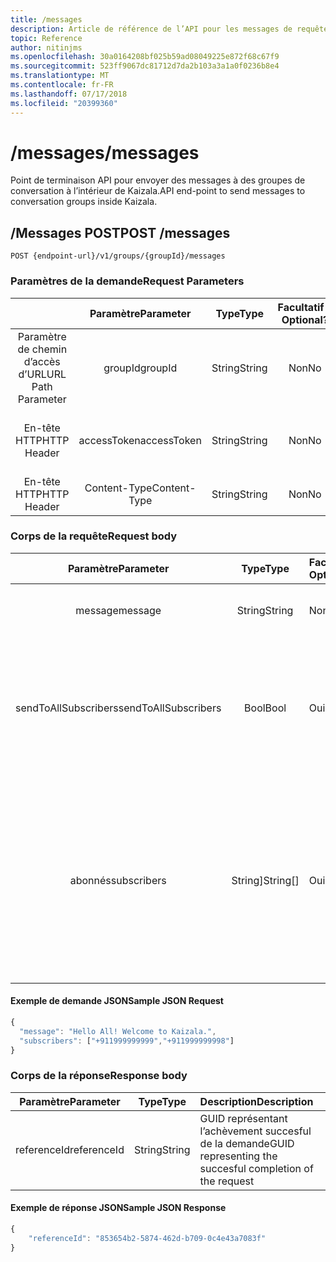 ```yaml
---
title: /messages
description: Article de référence de l’API pour les messages de requête envoyée groupe carte réseau interne
topic: Reference
author: nitinjms
ms.openlocfilehash: 30a0164208bf025b59ad08049225e872f68c67f9
ms.sourcegitcommit: 523ff9067dc81712d7da2b103a3a1a0f0236b8e4
ms.translationtype: MT
ms.contentlocale: fr-FR
ms.lasthandoff: 07/17/2018
ms.locfileid: "20399360"
---
```

# <a name="messages"></a><span data-ttu-id="3a824-103">/messages</span><span class="sxs-lookup"><span data-stu-id="3a824-103">/messages</span></span>

<span data-ttu-id="3a824-104">Point de terminaison API pour envoyer des messages à des groupes de conversation à l’intérieur de Kaizala.</span><span class="sxs-lookup"><span data-stu-id="3a824-104">API end-point to send messages to conversation groups inside Kaizala.</span></span>

## <a name="post-messages"></a><span data-ttu-id="3a824-105">/Messages POST</span><span class="sxs-lookup"><span data-stu-id="3a824-105">POST /messages</span></span>

    POST {endpoint-url}/v1/groups/{groupId}/messages

### <a name="request-parameters"></a><span data-ttu-id="3a824-106">Paramètres de la demande</span><span class="sxs-lookup"><span data-stu-id="3a824-106">Request Parameters</span></span>

|  | <span data-ttu-id="3a824-107">Paramètre</span><span class="sxs-lookup"><span data-stu-id="3a824-107">Parameter</span></span> | <span data-ttu-id="3a824-108">Type</span><span class="sxs-lookup"><span data-stu-id="3a824-108">Type</span></span> | <span data-ttu-id="3a824-109">Facultatif ?</span><span class="sxs-lookup"><span data-stu-id="3a824-109">Optional?</span></span> | <span data-ttu-id="3a824-110">Description</span><span class="sxs-lookup"><span data-stu-id="3a824-110">Description</span></span> |
| :---: | :---: | :---: | :---: | :--- |
| <span data-ttu-id="3a824-111">Paramètre de chemin d’accès d’URL</span><span class="sxs-lookup"><span data-stu-id="3a824-111">URL Path Parameter</span></span> | <span data-ttu-id="3a824-112">groupId</span><span class="sxs-lookup"><span data-stu-id="3a824-112">groupId</span></span> | <span data-ttu-id="3a824-113">String</span><span class="sxs-lookup"><span data-stu-id="3a824-113">String</span></span> | <span data-ttu-id="3a824-114">Non</span><span class="sxs-lookup"><span data-stu-id="3a824-114">No</span></span> | <span data-ttu-id="3a824-115">GUID représentant le groupId de la ressource groupe spécifique</span><span class="sxs-lookup"><span data-stu-id="3a824-115">GUID representing the groupId of the specific group resource</span></span> |
| <span data-ttu-id="3a824-116">En-tête HTTP</span><span class="sxs-lookup"><span data-stu-id="3a824-116">HTTP Header</span></span> | <span data-ttu-id="3a824-117">accessToken</span><span class="sxs-lookup"><span data-stu-id="3a824-117">accessToken</span></span> | <span data-ttu-id="3a824-118">String</span><span class="sxs-lookup"><span data-stu-id="3a824-118">String</span></span> | <span data-ttu-id="3a824-119">Non</span><span class="sxs-lookup"><span data-stu-id="3a824-119">No</span></span> | <span data-ttu-id="3a824-120">Reçu à partir de la fin de l’authentification par jeton d’accès</span><span class="sxs-lookup"><span data-stu-id="3a824-120">Access Token received from the auth end-point</span></span> |
| <span data-ttu-id="3a824-121">En-tête HTTP</span><span class="sxs-lookup"><span data-stu-id="3a824-121">HTTP Header</span></span> | <span data-ttu-id="3a824-122">Content-Type</span><span class="sxs-lookup"><span data-stu-id="3a824-122">Content-Type</span></span> | <span data-ttu-id="3a824-123">String</span><span class="sxs-lookup"><span data-stu-id="3a824-123">String</span></span> | <span data-ttu-id="3a824-124">Non</span><span class="sxs-lookup"><span data-stu-id="3a824-124">No</span></span> | <span data-ttu-id="3a824-125">valeur : application/json</span><span class="sxs-lookup"><span data-stu-id="3a824-125">value: application/json</span></span> |

### <a name="request-body"></a><span data-ttu-id="3a824-126">Corps de la requête</span><span class="sxs-lookup"><span data-stu-id="3a824-126">Request body</span></span>

| <span data-ttu-id="3a824-127">Paramètre</span><span class="sxs-lookup"><span data-stu-id="3a824-127">Parameter</span></span> | <span data-ttu-id="3a824-128">Type</span><span class="sxs-lookup"><span data-stu-id="3a824-128">Type</span></span> | <span data-ttu-id="3a824-129">Facultatif ?</span><span class="sxs-lookup"><span data-stu-id="3a824-129">Optional?</span></span> | <span data-ttu-id="3a824-130">Description</span><span class="sxs-lookup"><span data-stu-id="3a824-130">Description</span></span> |
| :---: | :---: | :--- | :--- |
| <span data-ttu-id="3a824-131">message</span><span class="sxs-lookup"><span data-stu-id="3a824-131">message</span></span> | <span data-ttu-id="3a824-132">String</span><span class="sxs-lookup"><span data-stu-id="3a824-132">String</span></span> | <span data-ttu-id="3a824-133">Non</span><span class="sxs-lookup"><span data-stu-id="3a824-133">No</span></span> | <span data-ttu-id="3a824-134">Message texte envoyé (limite maximale de 1 000 caractères)</span><span class="sxs-lookup"><span data-stu-id="3a824-134">Text message to be sent (Max limit of 1000 Characters)</span></span> |
| <span data-ttu-id="3a824-135">sendToAllSubscribers</span><span class="sxs-lookup"><span data-stu-id="3a824-135">sendToAllSubscribers</span></span> | <span data-ttu-id="3a824-136">Bool</span><span class="sxs-lookup"><span data-stu-id="3a824-136">Bool</span></span> | <span data-ttu-id="3a824-137">Oui</span><span class="sxs-lookup"><span data-stu-id="3a824-137">Yes</span></span> | <span data-ttu-id="3a824-138">Par défaut : false.</span><span class="sxs-lookup"><span data-stu-id="3a824-138">Default: false.</span></span> <span data-ttu-id="3a824-139">Valide uniquement dans les cas groupId appartient à un groupe Public.</span><span class="sxs-lookup"><span data-stu-id="3a824-139">Valid only in case the groupId belongs to a Public Group.</span></span> <span data-ttu-id="3a824-140">True pour envoyer le message à tous les abonnés qui requiert l’utilisateur du jeton admin du groupe Public</span><span class="sxs-lookup"><span data-stu-id="3a824-140">True to send the text message to all subscribers which requires the token's user to be admin of the Public Group</span></span> |
| <span data-ttu-id="3a824-141">abonnés</span><span class="sxs-lookup"><span data-stu-id="3a824-141">subscribers</span></span> | <span data-ttu-id="3a824-142">String]</span><span class="sxs-lookup"><span data-stu-id="3a824-142">String[]</span></span> | <span data-ttu-id="3a824-143">Oui</span><span class="sxs-lookup"><span data-stu-id="3a824-143">Yes</span></span> | <span data-ttu-id="3a824-144">Chaque élément correspond à un numéro de téléphone mobile (avec le code du pays.</span><span class="sxs-lookup"><span data-stu-id="3a824-144">Each element corresponds to a mobile number(with country code.</span></span> <span data-ttu-id="3a824-145">Par exemple.</span><span class="sxs-lookup"><span data-stu-id="3a824-145">Eg.</span></span> <span data-ttu-id="3a824-146">+911999999999).</span><span class="sxs-lookup"><span data-stu-id="3a824-146">+911999999999).</span></span> <span data-ttu-id="3a824-147">Message texte sera envoyé uniquement pour les abonnés sélectionnés.</span><span class="sxs-lookup"><span data-stu-id="3a824-147">Text message will be sent only to the selected subscribers.</span></span> <span data-ttu-id="3a824-148">À utiliser pour la communication sélective aux abonnés dans le contexte d’un groupe Public</span><span class="sxs-lookup"><span data-stu-id="3a824-148">To be used for selective communication to subscribers in context of a Public Group</span></span> |

#### <a name="sample-json-request"></a><span data-ttu-id="3a824-149">Exemple de demande JSON</span><span class="sxs-lookup"><span data-stu-id="3a824-149">Sample JSON Request</span></span>

```javascript
{
  "message": "Hello All! Welcome to Kaizala.",
  "subscribers": ["+911999999999","+911999999998"]
}
```

### <a name="response-body"></a><span data-ttu-id="3a824-150">Corps de la réponse</span><span class="sxs-lookup"><span data-stu-id="3a824-150">Response body</span></span>

| <span data-ttu-id="3a824-151">Paramètre</span><span class="sxs-lookup"><span data-stu-id="3a824-151">Parameter</span></span> | <span data-ttu-id="3a824-152">Type</span><span class="sxs-lookup"><span data-stu-id="3a824-152">Type</span></span> | <span data-ttu-id="3a824-153">Description</span><span class="sxs-lookup"><span data-stu-id="3a824-153">Description</span></span> |
| :---: | :---: | :--- |
| <span data-ttu-id="3a824-154">referenceId</span><span class="sxs-lookup"><span data-stu-id="3a824-154">referenceId</span></span> | <span data-ttu-id="3a824-155">String</span><span class="sxs-lookup"><span data-stu-id="3a824-155">String</span></span> | <span data-ttu-id="3a824-156">GUID représentant l’achèvement succesful de la demande</span><span class="sxs-lookup"><span data-stu-id="3a824-156">GUID representing the succesful completion of the request</span></span> |

#### <a name="sample-json-response"></a><span data-ttu-id="3a824-157">Exemple de réponse JSON</span><span class="sxs-lookup"><span data-stu-id="3a824-157">Sample JSON Response</span></span>

```javascript
{
    "referenceId": "853654b2-5874-462d-b709-0c4e43a7083f"
}
```
